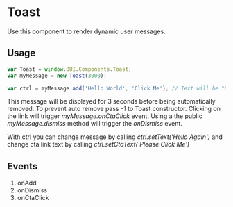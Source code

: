# Toast
Use this component to render dynamic user messages.

## Usage
```JavaScript
var Toast = window.OUI.Components.Toast;
var myMessage = new Toast(3000);

var ctrl = myMessage.add('Hello World', 'Click Me'); // Text will be "Hello World" and link will be "Click Me"
```
This message will be displayed for 3 seconds before being automatically removed. To prevent auto remove pass *-1* to Toast constructor.
Clicking on the link will trigger *myMessage.onCtaClick* event. Using a the public *myMessage.dismiss* method will trigger the *onDismiss* event.

With ctrl you can change message by calling *ctrl.setText('Hello Again')* and change cta link text by calling *ctrl.setCtaText('Please Click Me')*

## Events
1. onAdd
2. onDismiss
3. onCtaClick